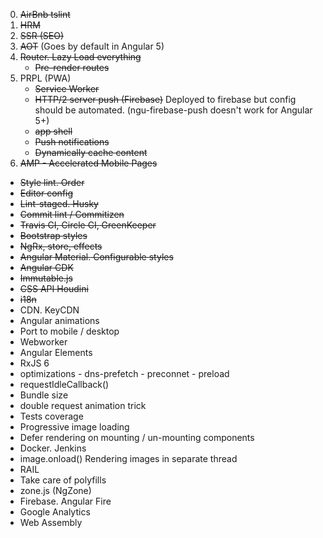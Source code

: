 0. ~~AirBnb tslint~~
1. ~~HRM~~
2. ~~SSR (SEO)~~
3. ~~AOT~~ (Goes by default in Angular 5)
4. ~~Router. Lazy Load everything~~
   - ~~Pre-render routes~~
5. PRPL (PWA)
   - ~~Service Worker~~
   - ~~HTTP/2 server push (Firebase)~~
   Deployed to firebase but config should be automated. (ngu-firebase-push doesn't work for Angular
    5+)
   - ~~app shell~~
   - ~~Push notifications~~
   - ~~Dynamically cache content~~
6. ~~AMP - Accelerated Mobile Pages~~
- ~~Style lint. Order~~
- ~~Editor config~~
- ~~Lint-staged. Husky~~
- ~~Commit lint / Commitizen~~
- ~~Travis CI, Circle CI, GreenKeeper~~
- ~~Bootstrap  styles~~
- ~~NgRx, store, effects~~
- ~~Angular Material. Configurable styles~~
- ~~Angular CDK~~
- ~~Immutable.js~~
- ~~CSS API Houdini~~
- ~~i18n~~
- CDN. KeyCDN
- Angular animations
- Port to mobile / desktop
- Webworker
- Angular Elements
- RxJS 6
- <link> optimizations
  - dns-prefetch
  - preconnet
  - preload
- requestIdleCallback()
- Bundle size
- double request animation trick
- Tests coverage
- Progressive image loading
- Defer rendering on mounting / un-mounting components
- Docker. Jenkins
- image.onload() Rendering images in separate thread
- RAIL
- Take care of polyfills
- zone.js (NgZone)
- Firebase. Angular Fire
- Google Analytics
- Web Assembly

